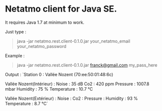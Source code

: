 # Netatmo client for Java SE.
It requires Java 1.7 at minimum to work.

Just type : 
> java -jar netatmo.rest.client-0.1.0.jar your_netatmo_email your_netatmo_password

Example :
> java -jar netatmo.rest.client-0.1.0.jar franck@gmail.com my_pass_here

Output :
`Station 0 : Vallée Nozent (70:ee:50:01:48:6c)

Vallée Nozent(Intérieur) :
	Noise : 35 dB
	Co2 : 420 ppm
	Pressure : 1007.8 mbar
	Humidity : 75 %
	Temperature : 10.7 °C

Vallée Nozent(Extérieur) :
	Noise : 
	Co2 : 
	Pressure : 
	Humidity : 93 %
	Temperature : 8.7 °C`

